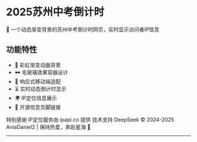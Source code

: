 # 2025苏州中考倒计时

🌈 一个动态渐变背景的苏州中考倒计时网页，实时显示访问者IP信息

## 功能特性

- 🌈 彩虹渐变动画背景
- 🕶️ 毛玻璃效果容器设计
- 📱 响应式移动端适配
- ⏳ 实时动态倒计时显示
- 🌍 IP定位信息展示
- 🔗 开源信息页脚链接

特别感谢
IP定位服务由 ipapi.co 提供
技术支持 DeepSeek
© 2024-2025 AniaDaniel2 | 保持热爱，奔赴星海 🚀


---
